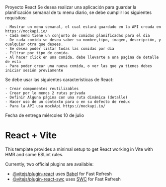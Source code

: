 Proyecto React
Se desea realizar una aplicación para guardar la planificación semanal de tu menu diario, se debe cumplir
los siguientes requisitos:

    - Mostrar un menu semanal, el cual estará guardado en la API creada en https://mockapi.io/
    - Cada menú tiene un conjunto de comidas planificadas para el dia
    - De cada comida se desea saber su nombre,tipo, imagen, descripción, y cualquier otra que desees.
    - Se desea poder listar todas las comidas por dia
    - Filtrar por tipo de comida.
    - Al hacer click en una comida, debe llevarte a una pagina de detalle de esta
    - Para poder crear una nueva comida, o ver las que ya tienes debes iniciar sesión previamente
Se debe usar las siguientes características de React:

    - Crear componentes reutilizables
    - Crear por lo menos 2 rutas privada
    - Definir Alguna página con una ruta dinámica (detalle)
    - Hacer uso de un contexto para o en su defecto de redux
    - Para la API usa mockApi https://mockapi.io/
    
Fecha de entrega miércoles 10 de julio


# React + Vite

This template provides a minimal setup to get React working in Vite with HMR and some ESLint rules.

Currently, two official plugins are available:

- [@vitejs/plugin-react](https://github.com/vitejs/vite-plugin-react/blob/main/packages/plugin-react/README.md) uses [Babel](https://babeljs.io/) for Fast Refresh
- [@vitejs/plugin-react-swc](https://github.com/vitejs/vite-plugin-react-swc) uses [SWC](https://swc.rs/) for Fast Refresh
